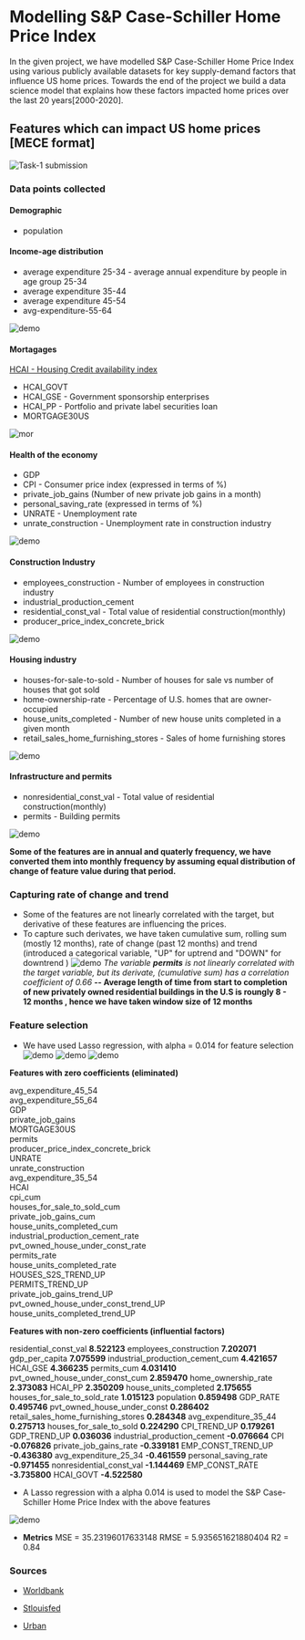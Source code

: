 
# Modelling S&P Case-Schiller Home Price Index

In the given project, we have modelled S&P Case-Schiller Home Price Index
using various publicly available 
datasets for key supply-demand factors that 
influence US home prices. Towards the end of the
project we build a data 
science model that explains how these factors 
impacted home prices over the last 20 years[2000-2020].


## Features which can impact US home prices [MECE format]


![Task-1 submission](./images/task1.png)
  

 
### Data points collected
#### Demographic
* population                           
#### Income-age distribution
* average expenditure 25-34 - average annual expenditure by people in age group 25-34
* average expenditure 35-44
* average expenditure 45-54 
* avg-expenditure-55-64

![demo](./images/demo.jpg)

#### Mortagages
[HCAI - Housing Credit availability index](https://www.urban.org/policy-centers/housing-finance-policy-center/projects/housing-credit-availability-index)
* HCAI_GOVT 
* HCAI_GSE - Government sponsorship enterprises
* HCAI_PP - Portfolio and private label securities loan
* MORTGAGE30US


![mor](./images/mor.jpg)

#### Health of the economy
* GDP                                  
* CPI - Consumer price index (expressed in terms of %)
* private_job_gains  (Number of new private job gains in a month)                  
* personal_saving_rate (expressed in terms of %)
* UNRATE - Unemployment rate
* unrate_construction -  Unemployment rate in construction industry


![demo](./images/eco.jpg)

#### Construction Industry
* employees_construction - Number of employees in construction industry
* industrial_production_cement 
* residential_const_val - Total value of residential construction(monthly)
* producer_price_index_concrete_brick


![demo](./images/cons.jpg)

#### Housing industry
* houses-for-sale-to-sold - Number of houses for sale vs number of houses that got sold
* home-ownership-rate - Percentage of U.S. homes that are owner-occupied
* house_units_completed - Number of new house units completed in a given month   
* retail_sales_home_furnishing_stores  - Sales of home furnishing stores


![demo](./images/hou.jpg)

#### Infrastructure and permits
* nonresidential_const_val - Total value of residential construction(monthly)
* permits - Building permits                              


![demo](./images/inf.jpg)

**Some of the features are in annual and quaterly frequency, we have converted them into monthly frequency by assuming equal distribution of change of feature value during that period.**


### Capturing rate of change and trend

* Some of the features are not linearly correlated with the target, but derivative of these features are influencing the prices.
* To capture such derivates, we have taken cumulative sum, rolling sum (mostly 12 months), rate of change (past 12 months) and trend (introduced a categorical variable, "UP" for uptrend and "DOWN" for downtrend ) 
![demo](./images/inf.jpg)
<i>The variable <b>permits</b> is not linearly correlated with the target variable, but its derivate, (cumulative sum) has a correlation coefficient of 0.66 </i>
**-- Average length of time from start to completion of new privately owned residential buildings in the U.S is roungly 8 - 12 months , hence we have taken window size of 12 months**

### Feature selection
* We have used Lasso regression, with alpha = 0.014 for feature selection
![demo](./images/lasso1.jpg)
![demo](./images/lasso2.jpg)
![demo](./images/lasso3.jpg)

**Features with zero coefficients (eliminated)**

avg_expenditure_45_54                  
avg_expenditure_55_64                  
GDP                                    
private_job_gains                      
MORTGAGE30US                           
permits                                
producer_price_index_concrete_brick    
UNRATE                                 
unrate_construction                    
avg_expenditure_35_54                  
HCAI                                   
cpi_cum                                
houses_for_sale_to_sold_cum            
private_job_gains_cum                  
house_units_completed_cum              
industrial_production_cement_rate      
pvt_owned_house_under_const_rate       
permits_rate                           
house_units_completed_rate             
HOUSES_S2S_TREND_UP                    
PERMITS_TREND_UP                       
private_job_gains_trend_UP             
pvt_owned_house_under_const_trend_UP   
house_units_completed_trend_UP         

**Features with non-zero coefficients (influential factors)**

residential_const_val                  **8.522123**
employees_construction                 **7.202071**
gdp_per_capita                         **7.075599**
industrial_production_cement_cum       **4.421657**
HCAI_GSE                               **4.366235**
permits_cum                            **4.031410**
pvt_owned_house_under_const_cum        **2.859470**
home_ownership_rate                    **2.373083**
HCAI_PP                                **2.350209**
house_units_completed                  **2.175655**
houses_for_sale_to_sold_rate           **1.015123**
population                             **0.859498**
GDP_RATE                               **0.495746**
pvt_owned_house_under_const            **0.286402**
retail_sales_home_furnishing_stores    **0.284348**
avg_expenditure_35_44                  **0.275713**
houses_for_sale_to_sold                **0.224290**
CPI_TREND_UP                           **0.179261**
GDP_TREND_UP                           **0.036036**
industrial_production_cement          **-0.076664**
CPI                                   **-0.076826**
private_job_gains_rate                **-0.339181**
EMP_CONST_TREND_UP                    **-0.436380**
avg_expenditure_25_34                 **-0.461559**
personal_saving_rate                  **-0.971455**
nonresidential_const_val              **-1.144469**
EMP_CONST_RATE                        **-3.735800**
HCAI_GOVT                             **-4.522580**

* A Lasso regression with a alpha 0.014 is used to model the S&P Case-Schiller Home Price Index with the above features


![demo](./images/prediction-observed.jpg)
* **Metrics**
 MSE = 35.23196017633148
RMSE = 5.935651621880404
 R2  = 0.84



### Sources

 - [Worldbank](https://data.worldbank.org/)
 - [Stlouisfed](https://fred.stlouisfed.org/)

- [Urban](https://www.urban.org/)
